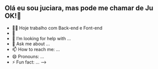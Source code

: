 ## Olá eu sou juciara, mas pode me chamar de Ju OK!👋


- 👩‍💻 Hoje trabalho com Back-end e Font-end
- 🌱
- 🤔 I’m looking for help with ...
- 💬 Ask me about ...
- 📫 How to reach me: ...
- 😄 Pronouns: ...
- ⚡ Fun fact: ...
-->
